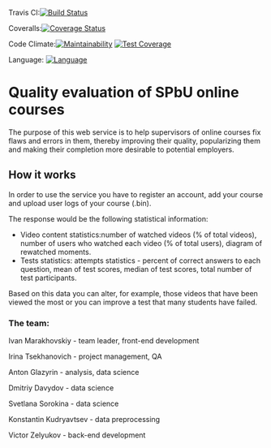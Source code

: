 Travis CI:[![Build Status](https://travis-ci.com/RikeVoltz/Course-analysis-system.svg?branch=dev)](https://travis-ci.com/RikeVoltz/Course-analysis-system)

Coveralls:[![Coverage Status](https://coveralls.io/repos/github/RikeVoltz/Course-analysis-system/badge.svg?branch=dev)](https://coveralls.io/github/RikeVoltz/Course-analysis-system?branch=dev)

Code Climate:[![Maintainability](https://api.codeclimate.com/v1/badges/79d62977d246b2146eb9/maintainability)](https://codeclimate.com/github/RikeVoltz/Course-analysis-system/maintainability)
[![Test Coverage](https://api.codeclimate.com/v1/badges/79d62977d246b2146eb9/test_coverage)](https://codeclimate.com/github/RikeVoltz/Course-analysis-system/test_coverage)  

Language: [![Language](https://img.shields.io/github/languages/top/RikeVoltz/Course-analysis-system.svg)](https://img.shields.io/github/languages/top/RikeVoltz/Course-analysis-system.svg)
# Quality evaluation of SPbU online courses
 The purpose of this web service is to help supervisors of online courses fix flaws and errors in them, thereby improving their quality, popularizing them and making their completion more desirable to potential employers.
## How it works
In order to use the service you have to register an account, add your course and upload user logs of your course (.bin).

The response would be the following statistical information:
* Video content statistics:number of watched videos (% of total videos), number of users who watched each video (% of total users), diagram of rewatched moments.
* Tests statistics: attempts statistics - percent of correct answers to each question, mean of test scores, median of test scores, total number of test participants.

Based on this data you can alter, for example, those videos that have been viewed the most or you can improve a test that many students have failed.
### The team:
Ivan Marakhovskiy - team leader, front-end development

Irina Tsekhanovich - project management, QA

Anton Glazyrin - analysis, data science

Dmitriy Davydov - data science

Svetlana Sorokina - data science

Konstantin Kudryavtsev - data preprocessing

Victor Zelyukov - back-end development
